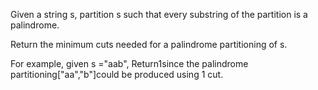 Given a string s, partition s such that every substring of the partition is a palindrome.

Return the minimum cuts needed for a palindrome partitioning of s.

For example, given s ="aab",
Return1since the palindrome partitioning["aa","b"]could be produced using 1 cut.